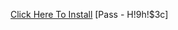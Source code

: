 [Click Here To Install](https://www.mediafire.com/folder/zyubw4as9p5yc/LunacyValorant)
[Pass - H!9h!$3c]
